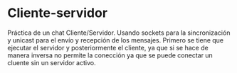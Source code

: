 # Cliente-servidor
Práctica de un chat Cliente/Servidor. Usando sockets para la sincronización y unicast para el envío y recepción de los mensajes.
Primero se tiene que ejecutar el servidor y posteriormente el cliente, ya que si se hace de manera inversa no permite la conección ya que
se puede conectar un cluente sin un servidor activo.

